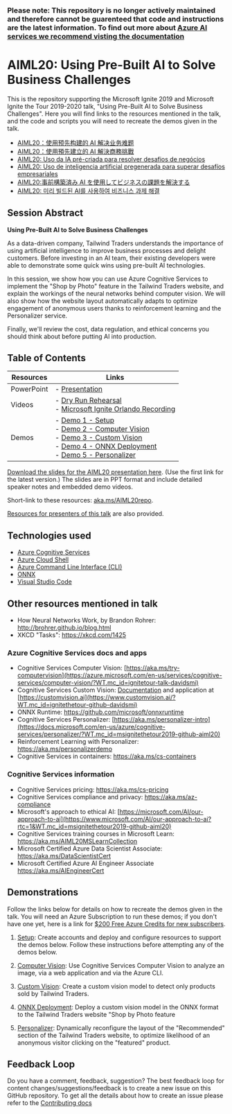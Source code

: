 ### Please note: This repository is no longer actively maintained and therefore cannot be guarenteed that code and instructions are the latest information. To find out more about [Azure AI services we recommend visting the documentation](https://docs.microsoft.com/en-us/azure/?product=ai-machine-learning)

# AIML20: Using Pre-Built AI to Solve Business Challenges

This is the repository supporting the Microsoft Ignite 2019 and Microsoft Ignite
the Tour 2019-2020 talk, "Using Pre-Built AI to Solve Business Challenges". Here
you will find links to the resources mentioned in the talk, and the code and
scripts you will need to recreate the demos given in the talk.

* [AIML20：使用预先构建的 AI 解决业务难题](https://github.com/microsoft/ignite-learning-paths-training-aiml/tree/master-SimplifiedChinese/aiml20)
* [AIML20：使用預先建立的 AI 解決商務挑戰](https://github.com/microsoft/ignite-learning-paths-training-aiml/tree/master-TraditionalChinese/aiml20)
* [AIML20: Uso da IA pré-criada para resolver desafios de negócios](https://github.com/microsoft/ignite-learning-paths-training-aiml/tree/master-PortugueseBrazil/aiml20)
* [AIML20: Uso de inteligencia artificial pregenerada para superar desafíos empresariales](https://github.com/microsoft/ignite-learning-paths-training-aiml/tree/master-Spanish/aiml20)
* [AIML20:事前構築済み AI を使用してビジネスの課題を解決する](https://github.com/microsoft/ignite-learning-paths-training-aiml/tree/master-Japanese/aiml20)
* [AIML20: 미리 빌드된 AI를 사용하여 비즈니스 과제 해결](https://github.com/microsoft/ignite-learning-paths-training-aiml/tree/master-Korean/aiml20)

## Session Abstract

**Using Pre-Built AI to Solve Business Challenges**

As a data-driven company, Tailwind Traders understands the importance of using
artificial intelligence to improve business processes and delight customers.
Before investing in an AI team, their existing developers were able to
demonstrate some quick wins using pre-built AI technologies. 

In this session, we show how you can use Azure Cognitive Services to implement
the "Shop by Photo" feature in the Tailwind Traders website, and explain the
workings of the neural networks behind computer vision. We will also show how
the website layout automatically adapts to optimize engagement of anonymous
users thanks to reinforcement learning and the Personalizer service.

Finally, we'll review the cost, data regulation, and ethical concerns you should
think about before putting AI into production.

## Table of Contents
 

| Resources          | Links                            |
|-------------------|----------------------------------|
| PowerPoint        | - [Presentation](presentations.md) |
| Videos            | - [Dry Run Rehearsal](https://youtu.be/jRO-5g-HYuU) <br/>- [Microsoft Ignite Orlando Recording](https://myignite.techcommunity.microsoft.com/sessions/82987?source=sessions) |
| Demos             | - [Demo 1 - Setup ](https://github.com/microsoft/ignite-learning-paths-training-aiml/blob/master/aiml20/DEMO%20Setup.md) <br/>- [Demo 2 - Computer Vision](https://github.com/microsoft/ignite-learning-paths-training-aiml/blob/master/aiml20/DEMO%20Computer%20Vision.md) <br/>- [Demo 3 - Custom Vision](https://github.com/microsoft/ignite-learning-paths-training-aiml/blob/master/aiml20/DEMO%20Custom%20Vision.md)<br/>- [Demo 4 - ONNX Deployment](https://github.com/microsoft/ignite-learning-paths-training-aiml/blob/master/aiml20/DEMO%20ONNX%20deployment.md) <br/>- [Demo 5 - Personalizer](https://github.com/microsoft/ignite-learning-paths-training-aiml/blob/master/aiml20/DEMO%20Personalizer.md) | 

[Download the slides for the AIML20 presentation here](presentations.md). (Use
the first link for the latest version.) The slides are in PPT format and include
detailed speaker notes and embedded demo videos.

Short-link to these resources: [aka.ms/AIML20repo](https://aka.ms/AIML20repo). 

[Resources for presenters of this talk](README-Presenters.md) are also provided.



## Technologies used

* [Azure Cognitive Services](https://docs.microsoft.com/en-us/azure/cognitive-services/?WT.mc_id=msignitethetour2019-github-aiml20)
* [Azure Cloud Shell](https://docs.microsoft.com/en-us/azure/cloud-shell/overview?WT.mc_id=msignitethetour2019-github-aiml20)
* [Azure Command Line Interface (CLI)](https://docs.microsoft.com/en-us/cli/azure/?view=azure-cli-latest?WT.mc_id=msignitethetour2019-github-aiml20)
* [ONNX](https://github.com/onnx/onnx)
* [Visual Studio Code](https://code.visualstudio.com/)

## Other resources mentioned in talk

* How Neural Networks Work, by Brandon Rohrer: http://brohrer.github.io/blog.html
* XKCD "Tasks": https://xkcd.com/1425

### Azure Cognitive Services docs and apps

* Cognitive Services Computer Vision: [https://aka.ms/try-computervision](https://azure.microsoft.com/en-us/services/cognitive-services/computer-vision/?WT.mc_id=ignitetour-talk-davidsmi)  
* Cognitive Services Custom Vision: [Documentation](https://docs.microsoft.com/en-us/azure/cognitive-services/custom-vision-service/?WT.mc_id=ignitethetour-github-davidsmi) and application at [https://customvision.ai](https://www.customvision.ai/?WT.mc_id=ignitethetour-github-davidsmi)
* ONNX Runtime: https://github.com/microsoft/onnxruntime
* Cognitive Services Personalizer: [https://aka.ms/personalizer-intro](https://docs.microsoft.com/en-us/azure/cognitive-services/personalizer/?WT.mc_id=msignitethetour2019-github-aiml20)
* Reinforcement Learning with Personalizer: https://aka.ms/personalizerdemo
* Cognitive Services in containers: https://aka.ms/cs-containers

### Cognitive Services information

* Cognitive Services pricing: https://aka.ms/cs-pricing 
* Cognitive Services compliance and privacy: https://aka.ms/az-compliance
* Microsoft's approach to ethical AI: [https://microsoft.com/AI/our-approach-to-ai](https://www.microsoft.com/AI/our-approach-to-ai?rtc=1&WT.mc_id=msignitethetour2019-github-aiml20)
* Cognitive Services training courses in Microsoft Learn: https://aka.ms/AIML20MSLearnCollection
* Microsoft Certified Azure Data Scientist Associate: https://aka.ms/DataScientistCert 
* Microsoft Certified Azure AI Engineer Associate https://aka.ms/AIEngineerCert

## Demonstrations

Follow the links below for details on how to recreate the demos given in the
talk. You will need an Azure Subscription to run these demos; if you don't have
one yet, here is a link for [$200 Free Azure Credits for new
subscribers](https://aka.ms/azure-free-credits).

1. [Setup](DEMO%20Setup.md): Create accounts and deploy and configure resources
   to support the demos below. Follow these instructions before attempting any
   of the demos below.

1. [Computer Vision](DEMO%20Computer%20Vision.md): Use Cognitive Services
   Computer Vision to analyze an image, via a web application and via the Azure
   CLI.

1. [Custom Vision](DEMO%20Custom%20Vision.md): Create a custom vision model to
   detect only products sold by Tailwind Traders.

1. [ONNX Deployment](DEMO%20ONNX%20deployment.md): Deploy a custom vision model in
   the ONNX format to the Tailwind Traders website "Shop by Photo feature

1. [Personalizer](DEMO%20Personalizer.md): Dynamically reconfigure the layout of
   the "Recommended" section of the Tailwind Traders website, to optimize
   likelihood of an anonymous visitor clicking on the "featured" product.

## Feedback Loop

Do you have a comment, feedback, suggestion? The best feedback loop for content changes/suggestions/feedback is to create a new issue on this GitHub repository. To get all the details about how to create an issue please refer to the [Contributing docs](../CONTRIBUTING.md)
